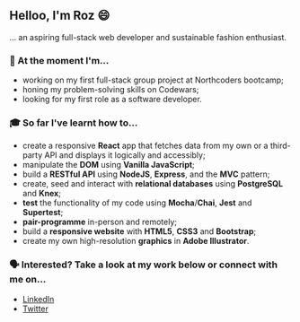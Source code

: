 ## Helloo, I'm Roz 😄

... an aspiring full-stack web developer and sustainable fashion enthusiast.

### 🌱 At the moment I'm...

- working on my first full-stack group project at Northcoders bootcamp;
- honing my problem-solving skills on Codewars;
- looking for my first role as a software developer.

### 🎓 So far I've learnt how to...

- create a responsive **React** app that fetches data from my own or a third-party API and displays it logically and accessibly;
- manipulate the **DOM** using **Vanilla JavaScript**;
- build a **RESTful API** using **NodeJS**, **Express**, and the **MVC** pattern;
- create, seed and interact with **relational databases** using **PostgreSQL** and **Knex**;
- **test** the functionality of my code using **Mocha**/**Chai**, **Jest** and **Supertest**;
- **pair-programme** in-person and remotely;
- build a **responsive website** with **HTML5**, **CSS3** and **Bootstrap**;
- create my own high-resolution **graphics** in **Adobe Illustrator**.

### 🗣️ Interested? Take a look at my work below or connect with me on...

- [LinkedIn](https://www.linkedin.com/in/rosalynland/)
- [Twitter](https://twitter.com/rosalynland)
